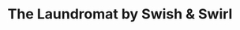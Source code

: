 ---
title: "The Laundromat by Swish & Swirl"
url: /atascadero/the-laundromat-by-swish-und-swirl/
shop: Wäscherei
---
